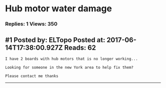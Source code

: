 # Hub motor water damage

### Replies: 1 Views: 350

## \#1 Posted by: ELTopo Posted at: 2017-06-14T17:38:00.927Z Reads: 62

```
I have 2 boards with hub motors that is no longer working...

Looking for someone in the new York area to help fix them?

Please contact me thanks
```

---
